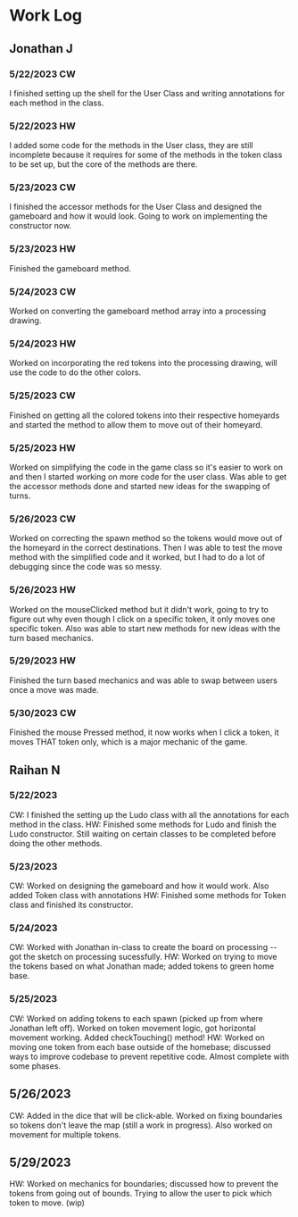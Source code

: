 # Work Log

## Jonathan J

### 5/22/2023 CW

I finished setting up the shell for the User Class and writing annotations for each method in the class.

### 5/22/2023 HW

I added some code for the methods in the User class, they are still incomplete because it requires for some of the methods in the token class to be set up, but the core of the methods are there.

### 5/23/2023 CW
 
I finished the accessor methods for the User Class and designed the gameboard and how it would look. Going to work on implementing the constructor now.

### 5/23/2023 HW

Finished the gameboard method.

### 5/24/2023 CW

Worked on converting the gameboard method array into a processing drawing.

### 5/24/2023 HW

Worked on incorporating the red tokens into the processing drawing, will use the code to do the other colors.

### 5/25/2023 CW

Finished on getting all the colored tokens into their respective homeyards and started the method to allow them to move out of their homeyard.

### 5/25/2023 HW

Worked on simplifying the code in the game class so it's easier to work on and then I started working on more code for the user class. Was able to get the accessor methods done and started new ideas for the swapping of turns.

### 5/26/2023 CW

Worked on correcting the spawn method so the tokens would move out of the homeyard in the correct destinations. Then I was able to test the move method with the simplified code and it worked, but I had to do a lot of debugging since the code was so messy.

### 5/26/2023 HW

Worked on the mouseClicked method but it didn't work, going to try to figure out why even though I click on a specific token, it only moves one specific token. Also was able to start new methods for new ideas with the turn based mechanics.

### 5/29/2023 HW

Finished the turn based mechanics and was able to swap between users once a move was made.

### 5/30/2023 CW

Finished the mouse Pressed method, it now works when I click a token, it moves THAT token only, which is a major mechanic of the game.

## Raihan N

### 5/22/2023

CW: I finished the setting up the Ludo class with all the annotations for each method in the class.
HW: Finished some methods for Ludo and finish the Ludo constructor. Still waiting on certain classes to be completed before doing the other methods.

### 5/23/2023
CW: Worked on designing the gameboard and how it would work. Also added Token class with annotations
HW: Finished some methods for Token class and finished its constructor.

### 5/24/2023
CW: Worked with Jonathan in-class to create the board on processing -- got the sketch on processing sucessfully.
HW: Worked on trying to move the tokens based on what Jonathan made; added tokens to green home base.

### 5/25/2023
CW: Worked on adding tokens to each spawn (picked up from where Jonathan left off). Worked on token movement logic, got horizontal movement working. Added checkTouching() method!
HW: Worked on moving one token from each base outside of the homebase; discussed ways to improve codebase to prevent repetitive code. Almost complete with some phases. 

## 5/26/2023
CW: Added in the dice that will be click-able. Worked on fixing boundaries so tokens don't leave the map (still a work in progress). Also worked on movement for multiple tokens.

## 5/29/2023
HW: Worked on mechanics for boundaries; discussed how to prevent the tokens from going out of bounds. Trying to allow the user to pick which token to move. (wip)
